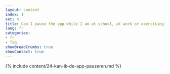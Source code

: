 ```yaml
---
layout: content
index: 1
set: 4
title: Can I pause the app while I am at school, at work or exercising?
lang: fr
categories:
- fr
- faq
showBreadCrumbs: true
showContact: true
---
```

{% include content/24-kan-ik-de-app-pauzeren.md %}
